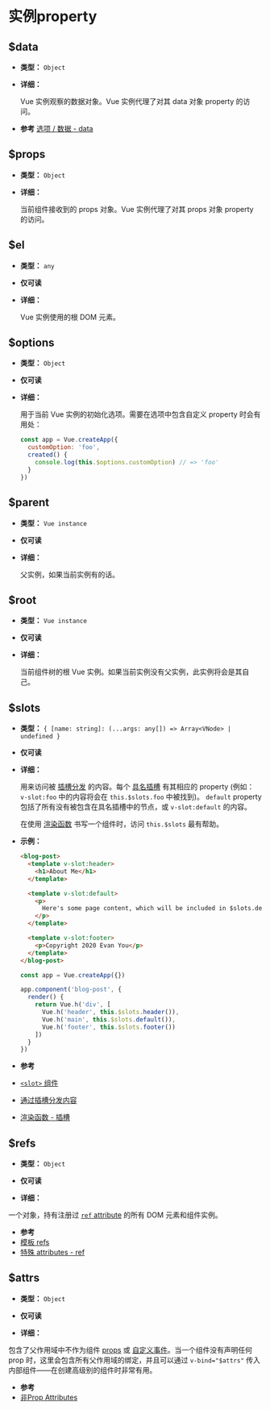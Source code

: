 # 实例property

## $data

- **类型：** `Object`

- **详细：**

  Vue 实例观察的数据对象。Vue 实例代理了对其 data 对象 property 的访问。

-  **参考** [选项 / 数据 - data](./options-data.html#data-2)

## $props

- **类型：** `Object`

- **详细：**

  当前组件接收到的 props 对象。Vue 实例代理了对其 props 对象 property 的访问。

## $el

- **类型：** `any`

- **仅可读**

- **详细：**

  Vue 实例使用的根 DOM 元素。

## $options

- **类型：** `Object`

- **仅可读**

- **详细：**

  用于当前 Vue 实例的初始化选项。需要在选项中包含自定义 property 时会有用处：

  ```js
  const app = Vue.createApp({
    customOption: 'foo',
    created() {
      console.log(this.$options.customOption) // => 'foo'
    }
  })
  ```

## $parent

- **类型：** `Vue instance`

- **仅可读**

- **详细：**

  父实例，如果当前实例有的话。

## $root

- **类型：** `Vue instance`

- **仅可读**

- **详细：**

  当前组件树的根 Vue 实例。如果当前实例没有父实例，此实例将会是其自己。

## $slots

- **类型：** `{ [name: string]: (...args: any[]) => Array<VNode> | undefined }`

- **仅可读**

- **详细：**

  用来访问被 [插槽分发](../guide/component-basics.html#content-distribution-with-slots) 的内容。每个 [具名插槽](../guide/component-slots.html#named-slots) 有其相应的 property (例如： `v-slot:foo` 中的内容将会在 `this.$slots.foo` 中被找到)。 `default` property 包括了所有没有被包含在具名插槽中的节点，或 `v-slot:default` 的内容。

  在使用 [渲染函数](../guide/render-function.html) 书写一个组件时，访问 `this.$slots` 最有帮助。

- **示例：**

  ```html
  <blog-post>
    <template v-slot:header>
      <h1>About Me</h1>
    </template>

    <template v-slot:default>
      <p>
        Here's some page content, which will be included in $slots.default.
      </p>
    </template>

    <template v-slot:footer>
      <p>Copyright 2020 Evan You</p>
    </template>
  </blog-post>
  ```

  ```js
  const app = Vue.createApp({})

  app.component('blog-post', {
    render() {
      return Vue.h('div', [
        Vue.h('header', this.$slots.header()),
        Vue.h('main', this.$slots.default()),
        Vue.h('footer', this.$slots.footer())
      ])
    }
  })
  ```

-  **参考**
  - [`<slot>` 组件](built-in-components.html#slot)
  - [通过插槽分发内容](../guide/component-basics.html#content-distribution-with-slots)
  - [渲染函数 - 插槽](..guide/render-function.html#slots)

## $refs

- **类型：** `Object`

- **仅可读**

- **详细：**

一个对象，持有注册过 [`ref` attribute](../guide/component-template-refs.html) 的所有 DOM 元素和组件实例。

-  **参考**
  - [模板 refs](../guide/component-template-refs.html)
  - [特殊 attributes - ref](./special-attributes.md#ref)

## $attrs

- **类型：** `Object`

- **仅可读**

- **详细：**

包含了父作用域中不作为组件 [props](./options-data.html#props) 或 [自定义事件](./options-data.html#emits)。当一个组件没有声明任何 prop 时，这里会包含所有父作用域的绑定，并且可以通过 `v-bind="$attrs"` 传入内部组件——在创建高级别的组件时非常有用。

-  **参考**
  - [非Prop Attributes](../guide/component-props.html#non-prop-attributes)
